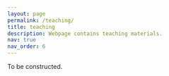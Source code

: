 ```yaml
---
layout: page
permalink: /teaching/
title: teaching
description: Webpage contains teaching materials.
nav: true
nav_order: 6
---
```


To be constructed.
